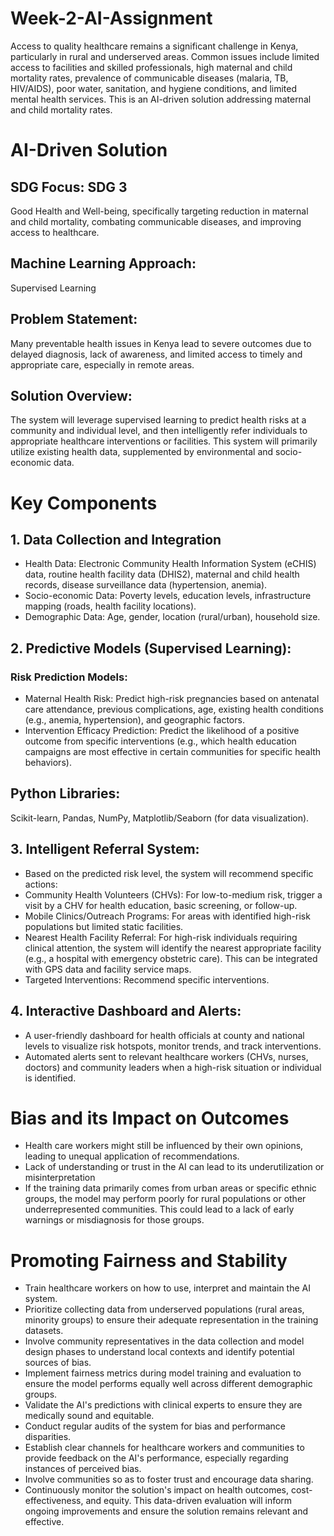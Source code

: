 # Week-2-AI-Assignment
Access to quality healthcare remains a significant challenge in Kenya, particularly in rural and underserved areas. Common issues include limited access to facilities and skilled professionals, high maternal and child mortality rates, prevalence of communicable diseases (malaria, TB, HIV/AIDS), poor water, sanitation, and hygiene conditions, and limited mental health services.
This is an AI-driven solution addressing maternal and child mortality rates.

# AI-Driven Solution
## SDG Focus: SDG 3
Good Health and Well-being, specifically targeting reduction in maternal and child mortality, combating communicable diseases, and improving access to healthcare.

## Machine Learning Approach: 
Supervised Learning

## Problem Statement:
Many preventable health issues in Kenya lead to severe outcomes due to delayed diagnosis, lack of awareness, and limited access to timely and appropriate care, especially in remote areas.

## Solution Overview:
The system will leverage supervised learning to predict health risks at a community and individual level, and then intelligently refer individuals to appropriate healthcare interventions or facilities. This system will primarily utilize existing health data, supplemented by environmental and socio-economic data.

# Key Components
## 1. Data Collection and Integration
- Health Data: Electronic Community Health Information System (eCHIS) data, routine health facility data (DHIS2), maternal and child health records, disease surveillance data (hypertension, anemia).
- Socio-economic Data: Poverty levels, education levels, infrastructure mapping (roads, health facility locations).
- Demographic Data: Age, gender, location (rural/urban), household size.

## 2. Predictive Models (Supervised Learning):
### Risk Prediction Models:
- Maternal Health Risk: Predict high-risk pregnancies based on antenatal care attendance, previous complications, age, existing health conditions (e.g., anemia, hypertension), and geographic factors.
- Intervention Efficacy Prediction: Predict the likelihood of a positive outcome from specific interventions (e.g., which health education campaigns are most effective in certain communities for specific health behaviors).

## Python Libraries:
Scikit-learn, Pandas, NumPy, Matplotlib/Seaborn (for data visualization).

## 3. Intelligent Referral System:
- Based on the predicted risk level, the system will recommend specific actions:
- Community Health Volunteers (CHVs): For low-to-medium risk, trigger a visit by a CHV for health education, basic screening, or follow-up.
- Mobile Clinics/Outreach Programs: For areas with identified high-risk populations but limited static facilities.
- Nearest Health Facility Referral: For high-risk individuals requiring clinical attention, the system will identify the nearest appropriate facility (e.g., a hospital with emergency obstetric care). This can be integrated with GPS data and facility service maps.
- Targeted Interventions: Recommend specific interventions.

## 4. Interactive Dashboard and Alerts:
- A user-friendly dashboard for health officials at county and national levels to visualize risk hotspots, monitor trends, and track interventions.
- Automated alerts sent to relevant healthcare workers (CHVs, nurses, doctors) and community leaders when a high-risk situation or individual is identified.

# Bias and its Impact on Outcomes
- Health care workers might still be influenced by their own opinions, leading to unequal application of recommendations.
- Lack of understanding or trust in the AI can lead to its underutilization or misinterpretation
- If the training data primarily comes from urban areas or specific ethnic groups, the model may perform poorly for rural populations or other underrepresented communities. This could lead to a lack of early warnings or misdiagnosis for those groups.

# Promoting Fairness and Stability
- Train healthcare workers on how to use, interpret and maintain the AI system.
- Prioritize collecting data from underserved populations (rural areas, minority groups) to ensure their adequate representation in the training datasets.
- Involve community representatives in the data collection and model design phases to understand local contexts and identify potential sources of bias.
- Implement fairness metrics during model training and evaluation to ensure the model performs equally well across different demographic groups.
- Validate the AI's predictions with clinical experts to ensure they are medically sound and equitable.
- Conduct regular audits of the system for bias and performance disparities.
- Establish clear channels for healthcare workers and communities to provide feedback on the AI's performance, especially regarding instances of perceived bias.
- Involve communities so as to foster trust and encourage data sharing.
- Continuously monitor the solution's impact on health outcomes, cost-effectiveness, and equity. This data-driven evaluation will inform ongoing improvements and ensure the solution remains relevant and effective.





